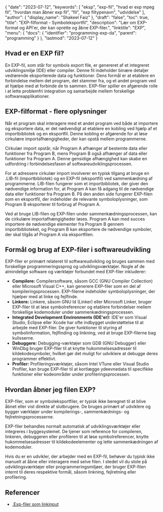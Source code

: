 {
  "date": "2023-07-12",
  "keywords": [
"eksp",
"exp-fil",
"hvad er exp mpeg fil",
"hvordan man åbner exp fil",
"fil",
"exp filtypenavn",
"udvidelse"
],
  "author": {
    "display_name": "Shakeel Faiz"
},
  "draft": "false",
  "toc": true,
  "title": "EXP-filformat - Symboleksportfil",
  "description": "Lær om EXP-format og API'er, der kan oprette og åbne EXP-filer.",
  "linktitle": "EXP",
  "menu": {
    "docs": {
      "identifier": "programming-exp-da",
      "parent": "programming"
}
},
  "lastmod": "2023-07-12"
}

## Hvad er en EXP fil?

En EXP-fil, som står for symbols export file, er genereret af et integreret udviklingsmiljø (IDE) eller compiler. Denne fil indeholder binære detaljer vedrørende eksporterede data og funktioner. Dens formål er at etablere en forbindelse mellem det program, det stammer fra, og et andet program ved at hjælpe med at forbinde de to sammen. EXP-filer spiller en afgørende rolle i at lette problemfri integration og samarbejde mellem forskellige softwareapplikationer.

## EXP-filformat - flere oplysninger

Når et program skal interagere med et andet program ved både at importere og eksportere data, er det nødvendigt at etablere en kobling ved hjælp af et importbibliotek og en eksportfil. Denne kobling er afgørende for at løse cirkulære importafhængigheder, der kan opstå mellem programmerne.

Cirkulær import opstår, når Program A afhænger af bestemte data eller funktioner fra Program B, mens Program B også afhænger af data eller funktioner fra Program A. Denne gensidige afhængighed kan skabe en udfordring i forbindelsesfasen af softwareudviklingsprocessen.

For at adressere cirkulær import involverer en typisk tilgang at bruge en .LIB-fil (importbibliotek) og en EXP-fil (eksportfil) ved sammenkædning af programmerne. LIB-filen fungerer som et importbibliotek, der giver den nødvendige information for, at Program A kan få adgang til de nødvendige data eller funktioner fra Program B. På den anden side fungerer EXP-filen som en eksportfil, der indeholder de relevante symboloplysninger, som Program B eksporterer til forbrug af Program A.

Ved at bruge LIB-filen og EXP-filen under sammenkædningsprocessen, kan de cirkulære importafhængigheder løses. Program A kan med succes importere de nødvendige elementer fra Program B gennem importbiblioteket, og Program B kan eksportere de nødvendige symboler, der skal tilgås af Program A via eksportfilen.

## Formål og brug af EXP-filer i softwareudvikling

EXP-filer er primært relateret til softwareudvikling og bruges sammen med forskellige programmeringssprog og udviklingsværktøjer. Nogle af de almindelige software og værktøjer forbundet med EXP-filer inkluderer:

- **Compilere:** Compilersoftware, såsom GCC (GNU Compiler Collection) eller Microsoft Visual C++, kan generere EXP-filer som en del af kompileringsprocessen. EXP-filerne indeholder symboloplysninger, der hjælper med at linke og fejlfinde.
- **Linkere:** Linkere, såsom GNU ld (Linker) eller Microsoft Linker, bruger EXP-filer til at løse symbolreferencer og etablere forbindelser mellem forskellige kodemoduler under sammenkædningsprocessen.
- **Integrated Development Environments (IDE'er):** IDE'er som Visual Studio, Eclipse eller Xcode har ofte indbygget understøttelse til at arbejde med EXP-filer. De giver funktioner til styring af symbolinformation, fejlfinding og linkning, ved at bruge EXP-filerne bag kulisserne.
- **Debuggere:** Debugging-værktøjer som GDB (GNU Debugger) eller WinDbg bruger EXP-filer til at knytte hukommelsesadresser til kildekodesymboler, hvilket gør det muligt for udviklere at debugge deres programmer effektivt.
- **Profiler:** Profileringsværktøjer, såsom Intel VTune eller Visual Studio Profiler, kan bruge EXP-filer til at kortlægge ydeevnedata til specifikke funktioner eller kodeområder under profileringsprocessen.

## Hvordan åbner jeg filen EXP?

EXP-filer, som er symboleksportfiler, er typisk ikke beregnet til at blive åbnet eller vist direkte af slutbrugere. De bruges primært af udviklere og bygger værktøjer under kompilerings-, sammenkædnings- og fejlretningsprocesserne.

EXP-filer behandles normalt automatisk af udviklingsværktøjer eller integreres i byggesystemet. De tjener som reference for compileren, linkeren, debuggeren eller profileren til at løse symbolreferencer, knytte hukommelsesadresser til kildekodeelementer og lette sammenkædningen af kodemoduler.

Hvis du er en udvikler, der arbejder med en EXP-fil, behøver du typisk ikke manuelt at åbne eller interagere med selve filen. I stedet vil du stole på udviklingsværktøjer eller programmeringsmiljøer, der bruger EXP-filen internt til deres respektive formål, såsom linkning, fejlretning eller profilering.

## Referencer
* [.Exp-filer som linkinput](https://learn.microsoft.com/en-us/cpp/build/reference/dot-exp-files-as-linker-input?view=msvc-170)


